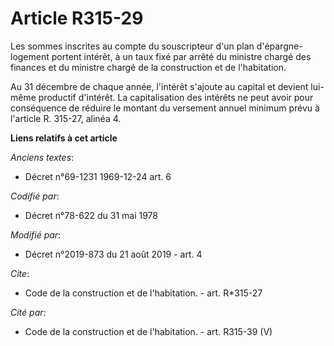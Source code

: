 # Article R315-29

Les sommes inscrites au compte du souscripteur d'un plan d'épargne-logement portent intérêt, à un taux fixé par arrêté du
ministre chargé des finances et du ministre chargé de la construction et de l'habitation. 

Au 31 décembre de chaque année, l'intérêt s'ajoute au capital et devient lui-même productif d'intérêt. La capitalisation des
intérêts ne peut avoir pour conséquence de réduire le montant du versement annuel minimum prévu à l'article R. 315-27, alinéa
4.

**Liens relatifs à cet article**

_Anciens textes_:

  - Décret n°69-1231 1969-12-24 art. 6

_Codifié par_:

  - Décret n°78-622 du 31 mai 1978

_Modifié par_:

  - Décret n°2019-873 du 21 août 2019 - art. 4

_Cite_:

  - Code de la construction et de l'habitation. - art. R*315-27

_Cité par_:

  - Code de la construction et de l'habitation. - art. R315-39 (V)
